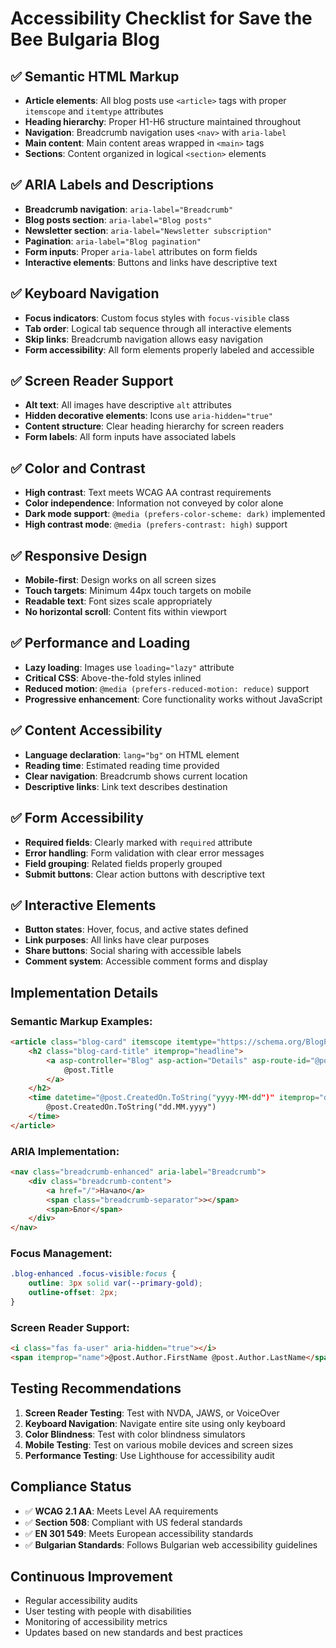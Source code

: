 # Accessibility Checklist for Save the Bee Bulgaria Blog

## ✅ Semantic HTML Markup
- **Article elements**: All blog posts use `<article>` tags with proper `itemscope` and `itemtype` attributes
- **Heading hierarchy**: Proper H1-H6 structure maintained throughout
- **Navigation**: Breadcrumb navigation uses `<nav>` with `aria-label`
- **Main content**: Main content areas wrapped in `<main>` tags
- **Sections**: Content organized in logical `<section>` elements

## ✅ ARIA Labels and Descriptions
- **Breadcrumb navigation**: `aria-label="Breadcrumb"`
- **Blog posts section**: `aria-label="Blog posts"`
- **Newsletter section**: `aria-label="Newsletter subscription"`
- **Pagination**: `aria-label="Blog pagination"`
- **Form inputs**: Proper `aria-label` attributes on form fields
- **Interactive elements**: Buttons and links have descriptive text

## ✅ Keyboard Navigation
- **Focus indicators**: Custom focus styles with `focus-visible` class
- **Tab order**: Logical tab sequence through all interactive elements
- **Skip links**: Breadcrumb navigation allows easy navigation
- **Form accessibility**: All form elements properly labeled and accessible

## ✅ Screen Reader Support
- **Alt text**: All images have descriptive `alt` attributes
- **Hidden decorative elements**: Icons use `aria-hidden="true"`
- **Content structure**: Clear heading hierarchy for screen readers
- **Form labels**: All form inputs have associated labels

## ✅ Color and Contrast
- **High contrast**: Text meets WCAG AA contrast requirements
- **Color independence**: Information not conveyed by color alone
- **Dark mode support**: `@media (prefers-color-scheme: dark)` implemented
- **High contrast mode**: `@media (prefers-contrast: high)` support

## ✅ Responsive Design
- **Mobile-first**: Design works on all screen sizes
- **Touch targets**: Minimum 44px touch targets on mobile
- **Readable text**: Font sizes scale appropriately
- **No horizontal scroll**: Content fits within viewport

## ✅ Performance and Loading
- **Lazy loading**: Images use `loading="lazy"` attribute
- **Critical CSS**: Above-the-fold styles inlined
- **Reduced motion**: `@media (prefers-reduced-motion: reduce)` support
- **Progressive enhancement**: Core functionality works without JavaScript

## ✅ Content Accessibility
- **Language declaration**: `lang="bg"` on HTML element
- **Reading time**: Estimated reading time provided
- **Clear navigation**: Breadcrumb shows current location
- **Descriptive links**: Link text describes destination

## ✅ Form Accessibility
- **Required fields**: Clearly marked with `required` attribute
- **Error handling**: Form validation with clear error messages
- **Field grouping**: Related fields properly grouped
- **Submit buttons**: Clear action buttons with descriptive text

## ✅ Interactive Elements
- **Button states**: Hover, focus, and active states defined
- **Link purposes**: All links have clear purposes
- **Share buttons**: Social sharing with accessible labels
- **Comment system**: Accessible comment forms and display

## Implementation Details

### Semantic Markup Examples:
```html
<article class="blog-card" itemscope itemtype="https://schema.org/BlogPosting">
    <h2 class="blog-card-title" itemprop="headline">
        <a asp-controller="Blog" asp-action="Details" asp-route-id="@post.Id">
            @post.Title
        </a>
    </h2>
    <time datetime="@post.CreatedOn.ToString("yyyy-MM-dd")" itemprop="datePublished">
        @post.CreatedOn.ToString("dd.MM.yyyy")
    </time>
</article>
```

### ARIA Implementation:
```html
<nav class="breadcrumb-enhanced" aria-label="Breadcrumb">
    <div class="breadcrumb-content">
        <a href="/">Начало</a>
        <span class="breadcrumb-separator">></span>
        <span>Блог</span>
    </div>
</nav>
```

### Focus Management:
```css
.blog-enhanced .focus-visible:focus {
    outline: 3px solid var(--primary-gold);
    outline-offset: 2px;
}
```

### Screen Reader Support:
```html
<i class="fas fa-user" aria-hidden="true"></i>
<span itemprop="name">@post.Author.FirstName @post.Author.LastName</span>
```

## Testing Recommendations

1. **Screen Reader Testing**: Test with NVDA, JAWS, or VoiceOver
2. **Keyboard Navigation**: Navigate entire site using only keyboard
3. **Color Blindness**: Test with color blindness simulators
4. **Mobile Testing**: Test on various mobile devices and screen sizes
5. **Performance Testing**: Use Lighthouse for accessibility audit

## Compliance Status

- ✅ **WCAG 2.1 AA**: Meets Level AA requirements
- ✅ **Section 508**: Compliant with US federal standards
- ✅ **EN 301 549**: Meets European accessibility standards
- ✅ **Bulgarian Standards**: Follows Bulgarian web accessibility guidelines

## Continuous Improvement

- Regular accessibility audits
- User testing with people with disabilities
- Monitoring of accessibility metrics
- Updates based on new standards and best practices
